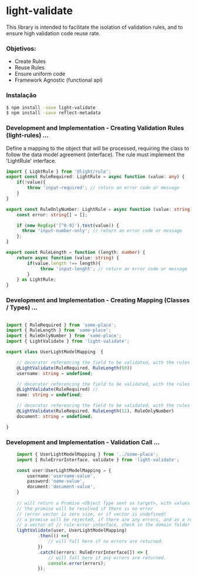 # light-validate


This library is intended to facilitate the isolation of validation rules, and to ensure high validation code reuse rate.

### Objetivos:
  - Create Rules
  - Reuse Rules
  - Ensure uniform code
  - Framework Agnostic (functional api)

### Instalação

```sh
$ npm install -save light-validate
$ npm install -save reflect-metadata
```

### Development and Implementation - Creating Validation Rules (light-rules) ...
Define a mapping to the object that will be processed, requiring the class to follow the data model agreement (interface).
The rule must implement the 'LightRule' interface.
```typescript
import { LightRule } from '@light/rule';
export const RuleRequired: LightRule = async function (value: any) {
    if(!value){
        throw 'input-required'; // return an error code or message
    }
}

export const RuleOnlyNumber: LightRule = async function (value: string) {
    const error: string[] = [];

    if (new RegExp('[^0-9]').test(value)) {
      throw 'input-number-only'; // return an error code or message
    };
}

export const RuleLength = function (length: number) {
    return async function (value: string) {
        if(value.length !== length){
             throw 'input-lenght'; // return an error code or message
        }
    } as LightRule;
}
```

### Development and Implementation - Creating Mapping (Classes / Types) ...
```typescript

import { RuleRequired } from 'some-place';
import { RuleLength } from 'some-place';
import { RuleOnlyNumber } from 'some-place';
import { LightValidate } from 'light-validate';

export class UserLightModelMapping  {

    // decorator referencing the field to be validated, with the rules to be validated.
    @LightValidate(RuleRequired, RuleLength(60)) 
    username: string = undefined;

    // decorator referencing the field to be validated, with the rules to be validated.
    @LightValidate(RuleRequired) //  
    name: string = undefined;

    // decorator referencing the field to be validated, with the rules to be validated.
    @LightValidate(RuleRequired, RuleLength(11), RuleOnlyNumber)
    document: string = undefined;

}
```

### Development and Implementation - Validation Call ...
```typescript
    import { UserLightModelMapping } from '../some-place';
    import { RuleErrorInterface, validate } from 'light-validate';

    const user:UserLightModelMapping = {
        username:'username-value',  
        password:'name-value', 
        document:'document-value',
    }
    
    // will return a Promise <Object Type sent as target>, with values processed through the    ///////// processing function ....
    // the promise will be resolved if there is no error 
    // (error vector is zero size, or if vector is undefined)
    // a promise will be rejected, if there are any errors, and as a rejection parameter will be sent 
    // a vector of // rule-error-interface, check in the domain folder the data definition
    lightValidate(user, UserLightModelMapping)
            .then(() =>{
                // will fall here if no errors are returned.
            })
            .catch((errors: RuleErrorInterface[]) => {
                // will fall here if any errors are returned.
                console.error(errors);
            });
```
